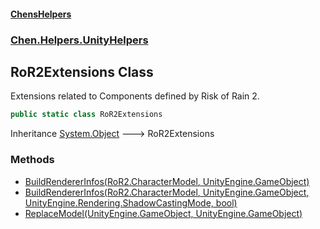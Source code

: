 
#### [ChensHelpers](./index 'index')

### [Chen.Helpers.UnityHelpers](./Chen-Helpers-UnityHelpers 'Chen.Helpers.UnityHelpers')

## RoR2Extensions Class
Extensions related to Components defined by Risk of Rain 2.  
```csharp
public static class RoR2Extensions
```
Inheritance [System.Object](https://docs.microsoft.com/en-us/dotnet/api/System.Object 'System.Object') &#129106; RoR2Extensions  

### Methods
- [BuildRendererInfos(RoR2.CharacterModel, UnityEngine.GameObject)](./Chen-Helpers-UnityHelpers-RoR2Extensions-BuildRendererInfos(RoR2-CharacterModel_UnityEngine-GameObject) 'Chen.Helpers.UnityHelpers.RoR2Extensions.BuildRendererInfos(RoR2.CharacterModel, UnityEngine.GameObject)')
- [BuildRendererInfos(RoR2.CharacterModel, UnityEngine.GameObject, UnityEngine.Rendering.ShadowCastingMode, bool)](./Chen-Helpers-UnityHelpers-RoR2Extensions-BuildRendererInfos(RoR2-CharacterModel_UnityEngine-GameObject_UnityEngine-Rendering-ShadowCastingMode_bool) 'Chen.Helpers.UnityHelpers.RoR2Extensions.BuildRendererInfos(RoR2.CharacterModel, UnityEngine.GameObject, UnityEngine.Rendering.ShadowCastingMode, bool)')
- [ReplaceModel(UnityEngine.GameObject, UnityEngine.GameObject)](./Chen-Helpers-UnityHelpers-RoR2Extensions-ReplaceModel(UnityEngine-GameObject_UnityEngine-GameObject) 'Chen.Helpers.UnityHelpers.RoR2Extensions.ReplaceModel(UnityEngine.GameObject, UnityEngine.GameObject)')
